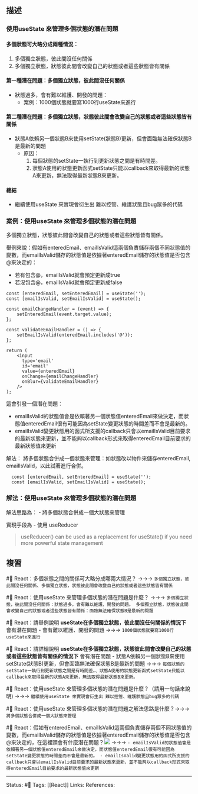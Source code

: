 ## 描述




### 使用useState 來管理多個狀態的潛在問題

#### 多個狀態可大略分成兩種情況：
1. 多個獨立狀態，彼此間沒任何關係
2. 多個獨立狀態，狀態彼此間會改變自己的狀態或者這些狀態皆有關係


#### 第一種潛在問題：多個獨立狀態，彼此間沒任何關係
- 狀態過多，會有難以維護、開發的問題：
	- 案例：1000個狀態就要寫1000行useState來進行

#### 第二種潛在問題：多個獨立狀態，狀態彼此間會改變自己的狀態或者這些狀態皆有關係

- 狀態A依賴另一個狀態B來使用setState(狀態B)更新，但會面臨無法確保狀態B是最新的問題
	- 原因：
		1) 每個狀態的setState一執行到更新狀態之間是有時間差。
		2) 狀態A使用的狀態更新函式setState只能以callback來取得最新的狀態A來更新，無法取得最新狀態B來更新。

#### 總結
- 繼續使用useState 來實現會衍生出 難以控管、維護狀態且bug眾多的代碼



### 案例：使用useState 來管理多個狀態的潛在問題


多個獨立狀態，狀態彼此間會改變自己的狀態或者這些狀態皆有關係。


舉例來說：假如有enteredEmail、emailIsValid這兩個負責儲存兩個不同狀態值的變數，而emailIsValid儲存的狀態值是依據著enteredEmail儲存的狀態值是否包含@來決定的：
- 若有包含@，emailIsValid就會預定更新成true
- 若沒包含@，emailIsValid就會預定更新成false
```
const [enteredEmail, setEnteredEmail] = useState('');
const [emailIsValid, setEmailIsValid] = useState();

const emailChangeHandler = (event) => {
	setEnteredEmail(event.target.value);
};

const validateEmailHandler = () => {
	setEmailIsValid(enteredEmail.includes('@'));
};
```

```
return (
	<input 
	  type='email' 
	  id='email'
	  value={enteredEmail}
	  onChange={emailChangeHandler}
	  onBlur={validateEmailHandler}
	/>
);
```

這會引發一個潛在問題：
- emailIsValid的狀態值會是依賴著另一個狀態值enteredEmail來做決定，而狀態值enteredEmail很有可能因為setState變更狀態的時間差而不會是最新的。
- emailIsValid變更狀態用的函式所支援的callback只會以emailIsValid目前要求的最新狀態來更新，並不能夠以callback形式來取得enteredEmail目前要求的最新狀態值來更新



解法：
將多個狀態合併成一個狀態來管理：如狀態改以物件來儲存enteredEmail, emailIsValid，以此試著進行合併。
```
  const [enteredEmail, setEnteredEmail] = useState('');
  const [emailIsValid, setEmailIsValid] = useState();
```



### 解法：使用useState 來管理多個狀態的潛在問題

解法思路為：
	- 將多個狀態合併成一個大狀態來管理

實現手段為
	- 使用 useReducer 

> useReducer() can be used as a replacement for useState() if you need more powerful state management

## 複習


#🧠 React：多個狀態之間的關係可大略分成哪兩大情況？ ->->-> `多個獨立狀態，彼此間沒任何關係、多個獨立狀態，狀態彼此間會改變自己的狀態或者這些狀態皆有關係`
<!--SR:!2023-07-01,178,250-->

#🧠 React：使用useState 來管理多個狀態的潛在問題是什麼？ ->->-> `多個獨立狀態，彼此間沒任何關係：狀態過多，會有難以維護、開發的問題。 多個獨立狀態，狀態彼此間會改變自己的狀態或者這些狀態皆有關係：面臨無法確保狀態B是最新的問題 `
<!--SR:!2023-07-01,177,250-->

#🧠 React：請舉例說明 **useState在多個獨立狀態，彼此間沒任何關係的情況下** 會有潛在問題 - 會有難以維護、開發的問題 ->->-> `1000個狀態就要寫1000行useState來進行`
<!--SR:!2024-09-03,431,250-->

#🧠 React：請詳細說明 **useState在多個獨立狀態，狀態彼此間會改變自己的狀態或者這些狀態皆有關係的情況下** 會有潛在問題 - 狀態A依賴另一個狀態B來使用setState(狀態B)更新，但會面臨無法確保狀態B是最新的問題 ->->-> `每個狀態的setState一執行到更新狀態之間是有時間差。、狀態A使用的狀態更新函式setState只能以callback來取得最新的狀態A來更新，無法取得最新狀態B來更新。`
<!--SR:!2023-07-25,139,230-->

#🧠 React：使用useState 來管理多個狀態的潛在問題是什麼？（請用一句話來說明) ->->-> `繼續使用useState 來實現會衍生出 難以控管、維護狀態且bug眾多的代碼`
<!--SR:!2023-05-22,149,250-->


#🧠 React：使用useState 來管理多個狀態的潛在問題之解法思路是什麼？->->-> `將多個狀態合併成一個大狀態來管理`
<!--SR:!2023-07-11,183,250-->

#🧠 React：假如有enteredEmail、emailIsValid這兩個負責儲存兩個不同狀態值的變數，而emailIsValid儲存的狀態值是依據著enteredEmail儲存的狀態值是否包含@來決定的，在這裡頭會有什麼潛在問題？![](https://res.cloudinary.com/dqfxgtyoi/image/upload/v1663511454/blog/react/state/useReducer/useReducer-background-example_xva8gs.png) ->->-> `- emailIsValid的狀態值會是依賴著另一個狀態值enteredEmail來做決定，而狀態值enteredEmail很有可能因為setState變更狀態的時間差而不會是最新的。 - emailIsValid變更狀態用的函式所支援的callback只會以emailIsValid目前要求的最新狀態來更新，並不能夠以callback形式來取得enteredEmail目前要求的最新狀態值來更新`
<!--SR:!2023-08-17,149,230-->


---
Status: #🌱 
Tags:
[[React]]
Links:
References: